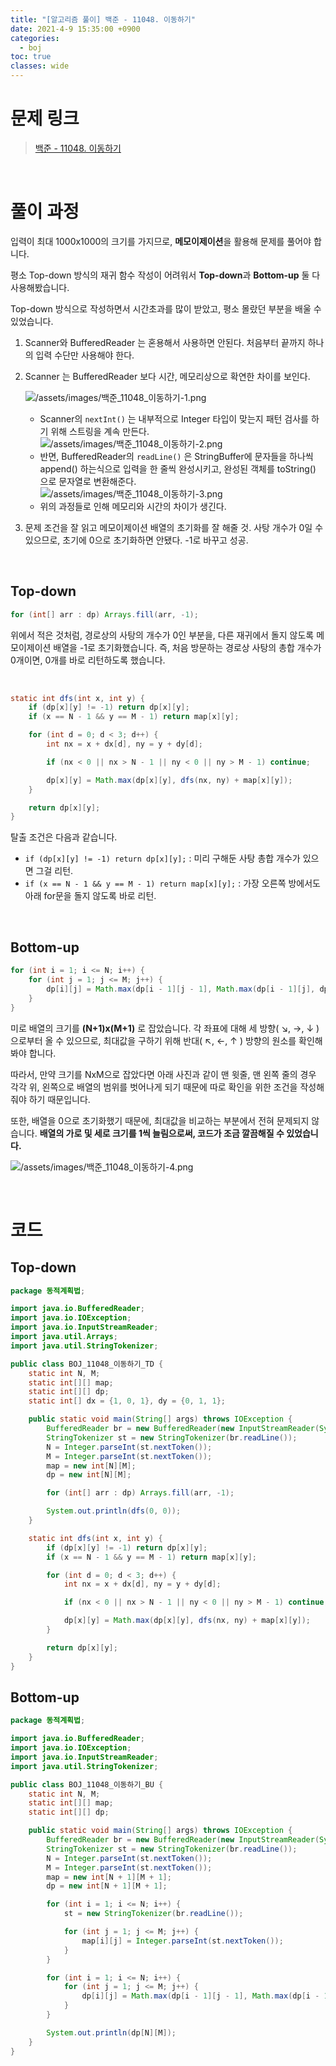```yaml
---
title: "[알고리즘 풀이] 백준 - 11048. 이동하기"
date: 2021-4-9 15:35:00 +0900
categories:
  - boj
toc: true
classes: wide
---
```


# 문제 링크

> [백준 - 11048. 이동하기](https://www.acmicpc.net/problem/11048)

<br>

# 풀이 과정

입력이 최대 1000x1000의 크기를 가지므로, **메모이제이션**을 활용해 문제를 풀어야 합니다.

평소 Top-down 방식의 재귀 함수 작성이 어려워서 **Top-down**과 **Bottom-up** 둘 다 사용해봤습니다.

Top-down 방식으로 작성하면서 시간초과를 많이 받았고, 평소 몰랐던 부분을 배울 수 있었습니다.

1. Scanner와 BufferedReader 는 혼용해서 사용하면 안된다. 처음부터 끝까지 하나의 입력 수단만 사용해야 한다.
2. Scanner 는 BufferedReader 보다 시간, 메모리상으로 확연한 차이를 보인다.

    ![/assets/images/백준_11048_이동하기-1.png](/assets/images/백준_11048_이동하기-1.png)

    - Scanner의 `nextInt()` 는 내부적으로 Integer 타입이 맞는지 패턴 검사를 하기 위해 스트링을 계속 만든다.  
        ![/assets/images/백준_11048_이동하기-2.png](/assets/images/백준_11048_이동하기-2.png)
    - 반면, BufferedReader의 `readLine()` 은 StringBuffer에 문자들을 하나씩 append() 하는식으로 입력을 한 줄씩 완성시키고, 완성된 객체를 toString() 으로 문자열로 변환해준다.  
        ![/assets/images/백준_11048_이동하기-3.png](/assets/images/백준_11048_이동하기-3.png)
    - 위의 과정들로 인해 메모리와 시간의 차이가 생긴다.
3. 문제 조건을 잘 읽고 메모이제이션 배열의 초기화를 잘 해줄 것. 사탕 개수가 0일 수 있으므로, 초기에 0으로 초기화하면 안됐다. -1로 바꾸고 성공.

<br>

## Top-down

```java
for (int[] arr : dp) Arrays.fill(arr, -1);
```

위에서 적은 것처럼, 경로상의 사탕의 개수가 0인 부분을, 다른 재귀에서 돌지 않도록 메모이제이션 배열을 -1로 초기화했습니다. 즉, 처음 방문하는 경로상 사탕의 총합 개수가 0개이면, 0개를 바로 리턴하도록 했습니다.

<br>

```java
static int dfs(int x, int y) {
    if (dp[x][y] != -1) return dp[x][y];
    if (x == N - 1 && y == M - 1) return map[x][y];

    for (int d = 0; d < 3; d++) {
        int nx = x + dx[d], ny = y + dy[d];

        if (nx < 0 || nx > N - 1 || ny < 0 || ny > M - 1) continue;

        dp[x][y] = Math.max(dp[x][y], dfs(nx, ny) + map[x][y]);
    }

    return dp[x][y];
}
```

탈출 조건은 다음과 같습니다.

- `if (dp[x][y] != -1) return dp[x][y];` : 미리 구해둔 사탕 총합 개수가 있으면 그걸 리턴.
- `if (x == N - 1 && y == M - 1) return map[x][y];` : 가장 오른쪽 방에서도 아래 for문을 돌지 않도록 바로 리턴.

<br>

## Bottom-up

```java
for (int i = 1; i <= N; i++) {
    for (int j = 1; j <= M; j++) {
        dp[i][j] = Math.max(dp[i - 1][j - 1], Math.max(dp[i - 1][j], dp[i][j - 1])) + map[i][j];
    }
}
```

미로 배열의 크기를 **(N+1)x(M+1)** 로 잡았습니다. 각 좌표에 대해 세 방향(  ↘︎, →, ↓ ) 으로부터 올 수 있으므로, 최대값을 구하기 위해 반대( ↖︎, ←, ↑ ) 방향의 원소를 확인해봐야 합니다. 

따라서, 만약 크기를 NxM으로 잡았다면 아래 사진과 같이 맨 윗줄, 맨 왼쪽 줄의 경우 각각 위, 왼쪽으로 배열의 범위를 벗어나게 되기 때문에 따로 확인을 위한 조건을 작성해줘야 하기 때문입니다.

또한, 배열을 0으로 초기화했기 때문에, 최대값을 비교하는 부분에서 전혀 문제되지 않습니다. **배열의 가로 및 세로 크기를 1씩 늘림으로써, 코드가 조금 깔끔해질 수 있었습니다.**

![/assets/images/백준_11048_이동하기-4.png](/assets/images/백준_11048_이동하기-4.png)

<br>

# 코드

## Top-down

```java
package 동적계획법;

import java.io.BufferedReader;
import java.io.IOException;
import java.io.InputStreamReader;
import java.util.Arrays;
import java.util.StringTokenizer;

public class BOJ_11048_이동하기_TD {
    static int N, M;
    static int[][] map;
    static int[][] dp;
    static int[] dx = {1, 0, 1}, dy = {0, 1, 1};

    public static void main(String[] args) throws IOException {
        BufferedReader br = new BufferedReader(new InputStreamReader(System.in));
        StringTokenizer st = new StringTokenizer(br.readLine());
        N = Integer.parseInt(st.nextToken());
        M = Integer.parseInt(st.nextToken());
        map = new int[N][M];
        dp = new int[N][M];

        for (int[] arr : dp) Arrays.fill(arr, -1);

        System.out.println(dfs(0, 0));
    }

    static int dfs(int x, int y) {
        if (dp[x][y] != -1) return dp[x][y];
        if (x == N - 1 && y == M - 1) return map[x][y];

        for (int d = 0; d < 3; d++) {
            int nx = x + dx[d], ny = y + dy[d];

            if (nx < 0 || nx > N - 1 || ny < 0 || ny > M - 1) continue;

            dp[x][y] = Math.max(dp[x][y], dfs(nx, ny) + map[x][y]);
        }

        return dp[x][y];
    }
}
```

## Bottom-up

```java
package 동적계획법;

import java.io.BufferedReader;
import java.io.IOException;
import java.io.InputStreamReader;
import java.util.StringTokenizer;

public class BOJ_11048_이동하기_BU {
    static int N, M;
    static int[][] map;
    static int[][] dp;

    public static void main(String[] args) throws IOException {
        BufferedReader br = new BufferedReader(new InputStreamReader(System.in));
        StringTokenizer st = new StringTokenizer(br.readLine());
        N = Integer.parseInt(st.nextToken());
        M = Integer.parseInt(st.nextToken());
        map = new int[N + 1][M + 1];
        dp = new int[N + 1][M + 1];

        for (int i = 1; i <= N; i++) {
            st = new StringTokenizer(br.readLine());

            for (int j = 1; j <= M; j++) {
                map[i][j] = Integer.parseInt(st.nextToken());
            }
        }

        for (int i = 1; i <= N; i++) {
            for (int j = 1; j <= M; j++) {
                dp[i][j] = Math.max(dp[i - 1][j - 1], Math.max(dp[i - 1][j], dp[i][j - 1])) + map[i][j];
            }
        }

        System.out.println(dp[N][M]);
    }
}
```